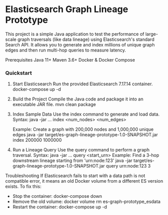 # Elasticsearch Graph Lineage Prototype

This project is a simple Java application to test the performance of large-scale graph traversals (like data lineage) using Elasticsearch's standard Search API.
It allows you to generate and index millions of unique graph edges and then run multi-hop queries to measure latency.

Prerequisites
Java 11+
Maven 3.6+
Docker & Docker Compose

### Quickstart
1. Start Elasticsearch
   Run the provided Elasticsearch 7.17.14 container.
   docker-compose up -d

2. Build the Project
   Compile the Java code and package it into an executable JAR file.
   mvn clean package

3. Index Sample Data
   Use the index command to generate and load data.
   Syntax: java -jar ... index <num_nodes> <num_edges>

   Example: Create a graph with 200,000 nodes and 1,000,000 unique edges
   java -jar target/es-graph-lineage-prototype-1.0-SNAPSHOT.jar index 200000 1000000

4. Run a Lineage Query
   Use the query command to perform a graph traversal.
   Syntax: java -jar ... query <start_urn> <depth>
   Example: Find a 3-hop downstream lineage starting from 'urn:node:123'
   java -jar target/es-graph-lineage-prototype-1.0-SNAPSHOT.jar query urn:node:123 3

Troubleshooting
If Elasticsearch fails to start with a data path is not compatible error, it means an old Docker volume from a different ES version exists. To fix this:
* Stop the container: docker-compose down
* Remove the old volume: docker volume rm es-graph-prototype_esdata
* Restart the container: docker-compose up -d
